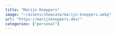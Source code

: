 ```yaml
---
title: "Marijn Kneppers"
image: "~/assets/showcase/marijn-kneppers.webp"
url: "https://marijnkneppers.dev/"
categories: ["personal"]
---
```

